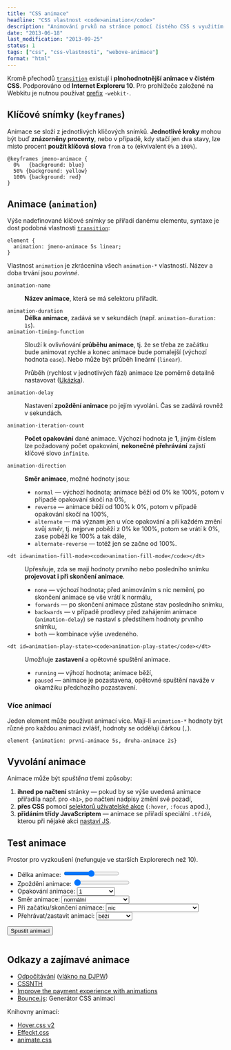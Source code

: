 ```yaml
---
title: "CSS animace"
headline: "CSS vlastnost <code>animation</code>"
description: "Animování prvků na stránce pomocí čistého CSS s využitím <code>@keyframes</code>."
date: "2013-06-18"
last_modification: "2013-09-25"
status: 1
tags: ["css", "css-vlastnosti", "webove-animace"]
format: "html"
---
```


<p>Kromě přechodů <a href="/transition"><code>transition</code></a> existují i <b>plnohodnotnější animace v čistém CSS</b>. Podporováno od <b>Internet Exploreru 10</b>. Pro prohlížeče založené na Webkitu je nutnou používat <a href="/css-prefixy">prefix</a> <code>-webkit-</code>.</p>

<h2 id=keyframes>Klíčové snímky (<code>keyframes</code>)</h2>
<p>Animace se složí z jednotlivých klíčových snímků. <b>Jednotlivé kroky</b> mohou být buď <b>znázorněny procenty</b>, nebo v případě, kdy stačí jen dva stavy, lze místo procent <b>použít klíčová slova</b> <code>from</code> a <code>to</code> (ekvivalent <code>0%</code> a <code>100%</code>).</p>
<pre><code>@keyframes jmeno-animace {
  0%   {background: blue}
  50% {background: yellow}
  100% {background: red}
}</code></pre>

<h2 id="animation">Animace (<code>animation</code>)</h2>
<p>Výše nadefinované klíčové snímky se přiřadí danému elementu, syntaxe je dost podobná vlastnosti <a href="/transition"><code>transition</code></a>:</p>
<pre><code>element {
  animation: jmeno-animace 5s linear;
}</code></pre>

<p>Vlastnost <code>animation</code> je zkrácenina všech <code>animation-*</code> vlastností. Název a doba trvání jsou <i>povinné</i>.</p>

<dl>
<dt id=animation-name><code>animation-name</code>
  <dd><p><b>Název animace</b>, která se má selektoru přiřadit.</p>

<dt id=animation-duration><code>animation-duration</code>
  <dd><b>Délka animace</b>, zadává se v sekundách (např. <code>animation-duration: 1s</code>).

<dt id=animation-timing-function><code>animation-timing-function</code>
  <dd><p>Slouží k ovlivňování <b>průběhu animace</b>, tj. že se třeba ze začátku bude animovat rychle a konec animace bude pomalejší (výchozí hodnota <code>ease</code>). Nebo může být průběh lineární (<code>linear</code>).</p>
    <p>Průběh (rychlost v jednotlivých fází) animace lze poměrně detailně nastavovat (<a href='http://matthewlein.com/ceaser/'>Ukázka</a>). </p></dd>

  <dt id=animation-delay><code>animation-delay</code></dt>
  <dd><p>Nastavení <b>zpoždění animace</b> po jejím vyvolání. Čas se zadává rovněž v sekundách.</p></dd>
  
  <dt id=animation-iteration-count><code>animation-iteration-count</code></dt>
  <dd><p><b>Počet opakování</b> dané animace. Výchozí hodnota je <b>1</b>, jiným číslem lze požadovaný počet opakování, <b>nekonečné přehrávání</b> zajistí klíčové slovo <code>infinite</code>.</p></dd>  
  
  <dt id=animation-direction><code>animation-direction</code></dt>
  <dd><p><b>Směr animace</b>, možné hodnoty jsou:</p>
  <ul>
    <li><code>normal</code> — výchozí hodnota; animace běží od 0% ke 100%, potom v případě opakování skočí na 0%,</li>
    <li><code>reverse</code> — animace běží od 100% k 0%, potom v případě opakování skočí na 100%,</li>
    <li><code>alternate</code> — má význam jen u více opakování a při každém změní svůj <i>směr</i>, tj. nejprve poběží z 0% ke 100%, potom se vrátí k 0%, zase poběží ke 100% a tak dále,</li>
    <li><code>alternate-reverse</code> — totéž jen se začne od 100%.</li>
  </ul>
  </dd> 
  
    <dt id=animation-fill-mode><code>animation-fill-mode</code></dt>
  <dd><p>Upřesňuje, zda se mají hodnoty prvního nebo posledního snímku <b>projevovat i při skončení animace</b>.</p>
  <ul>
    <li><code>none</code> — výchozí hodnota; před animováním s nic nemění, po skončení animace se vše vrátí k normálu,</li>
    <li><code>forwards</code> — po skončení animace zůstane stav posledního snímku,</li>
    <li><code>backwards</code> — v případě prodlevy před zahájením animace (<code>animation-delay</code>) se nastaví s předstihem hodnoty prvního snímku,</li>
    <li><code>both</code> — kombinace výše uvedeného.</li>
  </ul>
  </dd> 
  
    <dt id=animation-play-state><code>animation-play-state</code></dt>
  <dd><p>Umožňuje <b>zastavení</b> a opětovné spuštění animace.</p>
  <ul>
    <li><code>running</code> — výhozí hodnota; animace běží,</li>
    <li><code>paused</code> — animace je pozastavena, opětovné spuštění naváže v okamžiku předchozího pozastavení.</li>
  </ul>
  </dd>   
</dl>

<h3 id=vice>Více animací</h3>
<p>Jeden element může používat animací více. Mají-li <code>animation-*</code> hodnoty být různé pro každou animaci zvlášť, hodnoty se oddělují čárkou (<code>,</code>).</p>
<pre><code>element {animation: prvni-animace 5s, druha-animace 2s}</code></pre>

<h2 id=spusteni>Vyvolání animace</h2>
<p>Animace může být <i>spuštěna</i> třemi způsoby:</p>
<ol>
  <li><b>ihned po načtení</b> stránky — pokud by se výše uvedená animace přiřadila např. pro <code>&lt;h1&gt;</code>, po načtení nadpisy změní své pozadí,</li>
  <li><b>přes CSS</b> pomocí <a href="/css-selektory#uzivatelske-akce">selektorů uživatelské akce</a> (<code>:hover</code>, <code>:focus</code> apod.),</li>
  <li><b>přidáním třídy JavaScriptem</b> — animace se přiřadí speciální <code>.třídě</code>, kterou při nějaké akci <a href="/prepinani-trid">nastaví JS</a>.</li>
</ol>

<h2 id=demo>Test animace</h2>
<p>Prostor pro vyzkoušení (nefunguje ve starších Explorerech než 10).</p>
<!-- https://kod.djpw.cz/wfc -->
<style>
@keyframes animace
{
0%   {background: blue; width: 50px}
100% {background: red; width: 150px}
}
@-webkit-keyframes animace
{
0%   {background: blue; width: 50px}
100% {background: red; width: 150px}
}

.animace span {
  display: block; background: blue; width: 50px; height: 50px;
}
</style>

<script>
function animator() {
  var animace = document.getElementById("animace");
  animace.innerHTML = "";
  
  var obal = document.getElementById("nastaveni-animace");
  
  var css = "animation-name: animace; -webkit-animation-name: animace;\n";
  css += projit(obal.getElementsByTagName("input"));
  css += projit(obal.getElementsByTagName("select"));
  
  var animator = document.createElement("span");
  animator.style.cssText = css
  animace.appendChild(animator);
  
  document.getElementById("vystup").innerHTML = css;
}

function vlastnostHodnota(prefix, el) {
  var vystup = prefix + el.id + ": " + el.value + (el.title ? el.title : "");
  vystup += "; -webkit-" + vystup + ";\n";
  return vystup;
}

function projit(els) {
  var prefix = "animation-";
  var css = "";
  for (i = 0; i < els.length; i++) {
    css += vlastnostHodnota(prefix, els[i]);
  }
  return css;
}
</script>



<div class="live">
<div class="animace" id="animace">
  <span></span>
</div>
</div>

<ul id=nastaveni-animace>
  <li><label>Délka animace: 
    <input type="range" min=1 max=5 value=3 id=duration title="s" onchange="animator()"></label></li>
  <li><label>Zpoždění animace: 
    <input type="range" min=0 max=5 value=0 id=delay title="s" onchange="animator()"></label></li>
  <li><label>Opakování animace: 
    <select id=iteration-count onchange="animator()">
      <option value="1">1</option>
      <option value="infinite">nekonečné</option>
    </select>
    </label></li>  
  <li><label>Směr animace: 
    <select id=direction onchange="animator()">
      <option value="normal">normální</option>
      <option value="reverse">obrácený</option>
      <option value="alternate">tam a zpátky</option>
      <option value="alternate-reverse">tam a zpátky obrácený</option>
    </select>
    </label></li> 
  <li><label>Při začátku/skončení animace:
    <select id=fill-mode onchange="animator()">
      <option value="none">nic</option>
      <option value="forwards">zůstane poslední</option>
      <option value="backwards">nastaví první</option>
      <option value="both">nastaví první + zůstane poslední</option>
    </select>
    </label></li> 
  <li><label>Přehrávat/zastavit animaci:
    <select id=play-state onchange="animator()">
      <option value="running">běží</option>
      <option value="paused">zastaveno</option>
    </select>
    </label></li>   
</ul>
<p><button onclick="animator()">Spustit animaci</button>
  <pre><code id=vystup></code></pre>

<h2 id="odkazy">Odkazy a zajímavé animace</h2>
<ul>
  <li><a href="https://kod.djpw.cz/gfc">Odpočítávání</a> (<a href="http://diskuse.jakpsatweb.cz/?action=vthread&amp;forum=3&amp;topic=151050">vlákno na DJPW</a>)</li>
  <li><a href="http://bennettfeely.com/cssynth/">CSSNTH</a></li>
  <li><a href="https://medium.com/p/3d1b0a9b810e">Improve the payment experience with animations</a></li>
  <li><a href="http://bouncejs.com/">Bounce.js</a>: Generátor CSS animací</li>
</ul>

<p>Knihovny animací:</p>

<ul>
  <li><a href="http://ianlunn.github.io/Hover/">Hover.css v2</a></li>
  <li><a href="http://h5bp.github.io/Effeckt.css/">Effeckt.css</a></li>
  <li><a href="https://github.com/daneden/animate.css/">animate.css</a></li>
</ul>
